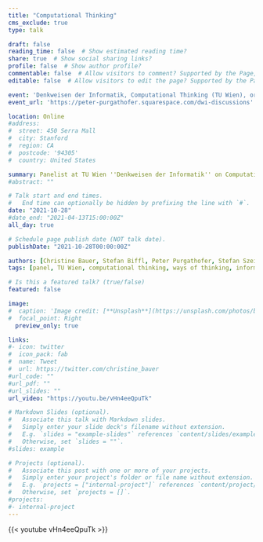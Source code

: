 ```yaml
---
title: "Computational Thinking"
cms_exclude: true
type: talk

draft: false
reading_time: false  # Show estimated reading time?
share: true  # Show social sharing links?
profile: false  # Show author profile?
commentable: false  # Allow visitors to comment? Supported by the Page, Post, and Docs content types.
editable: false  # Allow visitors to edit the page? Supported by the Page, Post, and Docs content types.

event: 'Denkweisen der Informatik, Computational Thinking (TU Wien), organized by Peter Purgathofer'
event_url: 'https://peter-purgathofer.squarespace.com/dwi-discussions'

location: Online
#address:
#  street: 450 Serra Mall
#  city: Stanford
#  region: CA
#  postcode: '94305'
#  country: United States

summary: Panelist at TU Wien ''Denkweisen der Informatik'' on Computational Thinking.
#abstract: ""

# Talk start and end times.
#   End time can optionally be hidden by prefixing the line with `#`.
date: "2021-10-28"
#date_end: "2021-04-13T15:00:00Z"
all_day: true

# Schedule page publish date (NOT talk date).
publishDate: "2021-10-28T00:00:00Z"

authors: [Christine Bauer, Stefan Biffl, Peter Purgathofer, Stefan Szeider]
tags: [panel, TU Wien, computational thinking, ways of thinking, informatics, computer science, teaching]

# Is this a featured talk? (true/false)
featured: false

image:
#  caption: 'Image credit: [**Unsplash**](https://unsplash.com/photos/bzdhc5b3Bxs)'
#  focal_point: Right
  preview_only: true

links:
#- icon: twitter
#  icon_pack: fab
#  name: Tweet
#  url: https://twitter.com/christine_bauer
#url_code: ""
#url_pdf: ""
#url_slides: ""
url_video: "https://youtu.be/vHn4eeQpuTk"

# Markdown Slides (optional).
#   Associate this talk with Markdown slides.
#   Simply enter your slide deck's filename without extension.
#   E.g. `slides = "example-slides"` references `content/slides/example-slides.md`.
#   Otherwise, set `slides = ""`.
#slides: example

# Projects (optional).
#   Associate this post with one or more of your projects.
#   Simply enter your project's folder or file name without extension.
#   E.g. `projects = ["internal-project"]` references `content/project/deep-learning/index.md`.
#   Otherwise, set `projects = []`.
#projects:
#- internal-project
---
```


{{< youtube vHn4eeQpuTk >}}

